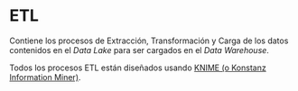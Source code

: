 # ETL
Contiene los procesos de Extracción, Transformación y Carga de los datos contenidos en el _Data Lake_ para ser cargados en el _Data Warehouse_.

Todos los procesos ETL están diseñados usando [KNIME (o Konstanz Information Miner)](https://www.knime.com/).
